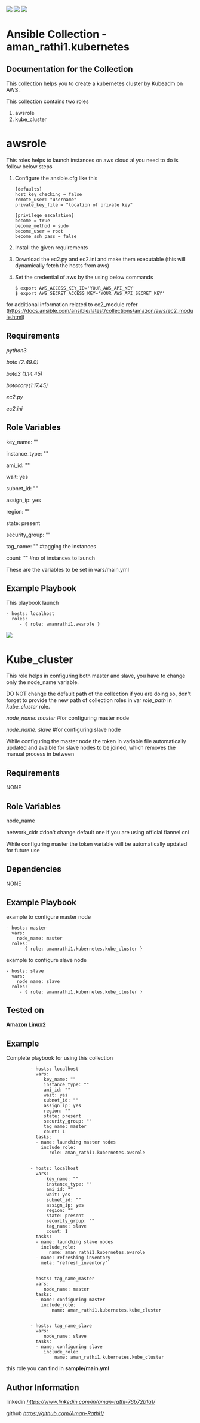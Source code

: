 ![](https://img.shields.io/badge/kube-adm-green)
![](https://img.shields.io/badge/aws-orange)
![](https://img.shields.io/badge/ansible-2.9+-red)
# Ansible Collection - aman_rathi1.kubernetes

## Documentation for the Collection

This collection helps you to create a kubernetes cluster by Kubeadm  on AWS.

This collection contains two roles 

1. awsrole
2. kube_cluster



awsrole
=========

This roles helps to launch instances on aws cloud al you need to do is follow below steps
1. Configure the ansible.cfg like this
 
       [defaults]
       host_key_checking = false
       remote_user: "username"
       private_key_file = "location of private key"

       [privilege_escalation]
       become = true
       become_method = sudo
       become_user = root
       become_ssh_pass = false

2. Install the given requirements
3. Download the ec2.py and ec2.ini and make them executable (this will dynamically fetch the hosts from aws)
4. Set the credential of aws by the using below commands
   
       $ export AWS_ACCESS_KEY_ID='YOUR_AWS_API_KEY'
       $ export AWS_SECRET_ACCESS_KEY='YOUR_AWS_API_SECRET_KEY'

for additional information related to ec2_module refer (https://docs.ansible.com/ansible/latest/collections/amazon/aws/ec2_module.html)




Requirements
------------
*python3*

*boto (2.49.0)*

*boto3 (1.14.45)*

*botocore(1.17.45)*

*ec2.py*

*ec2.ini*



Role Variables
--------------


key_name: ""

instance_type: ""

ami_id: ""

wait: yes

subnet_id: ""

assign_ip: yes

region: ""

state: present

security_group: ""

tag_name: ""             #tagging the instances

count: ""                #no of instances to launch 

These are the variables to be set in vars/main.yml


Example Playbook
----------------

This playbook launch 

    - hosts: localhost
      roles:
         - { role: amanrathi1.awsrole }



![](https://img.shields.io/badge/kubernetes-masternode-green) 

Kube_cluster
=========

This role helps in configuring both master and slave, you have to change only the node_name variable.

DO NOT change the default path of the collection if you are doing so, don't forget to provide the new path of collection roles in var *role_path* in *kube_cluster* role.

*node_name: master*       #for configuring master node

*node_name: slave*       #for configuring  slave node

While configuring the master node the token in variable file automatically updated and avaible for slave nodes to be joined, which removes the manual process in between  

Requirements
------------

NONE

Role Variables
--------------

node_name

network_cidr    #don't  change default one if you are using official flannel cni 

While configuring master the token variable will be automatically updated for future use


Dependencies
------------

NONE

Example Playbook
----------------

example  to configure master node

    - hosts: master
      vars:
        node_name: master
      roles:
         - { role: amanrathi1.kubernetes.kube_cluster }


example  to configure slave node

    - hosts: slave
      vars:
        node_name: slave
      roles:
         - { role: amanrathi1.kubernetes.kube_cluster }



Tested on
---------

**Amazon Linux2**

Example 
-------
Complete playbook for using this collection
          

             - hosts: localhost
               vars:
                  key_name: ""
                  instance_type: ""
                  ami_id: ""
                  wait: yes
                  subnet_id: ""
                  assign_ip: yes
                  region: ""
                  state: present
                  security_group: ""
                  tag_name: master
                  count: 1
               tasks:
               - name: launching master nodes   
                 include_role:
                    role: aman_rathi1.kubernetes.awsrole

 
             - hosts: localhost
               vars:
                   key_name: ""
                   instance_type: ""
                   ami_id: ""
                   wait: yes
                   subnet_id: ""
                   assign_ip: yes
                   region: ""
                   state: present
                   security_group: ""
                   tag_name: slave
                   count: 1
               tasks:
               - name: launching slave nodes
                 include_role:
                    name: aman_rathi1.kubernetes.awsrole
               - name: refreshing inventory
                 meta: "refresh_inventory"


             - hosts: tag_name_master
               vars:
                  node_name: master
               tasks:
               - name: configuring master
                 include_role:
                     name: aman_rathi1.kubernetes.kube_cluster


             - hosts: tag_name_slave
               vars:
                  node_name: slave
               tasks:
               - name: configuring slave
                  include_role:
                      name: aman_rathi1.kubernetes.kube_cluster
   
this role you can find in **sample/main.yml**

 Author Information
------------------
linkedin   *https://www.linkedin.com/in/aman-rathi-76b72b1a1/*

github *https://github.com/Aman-Rathi1/*       
